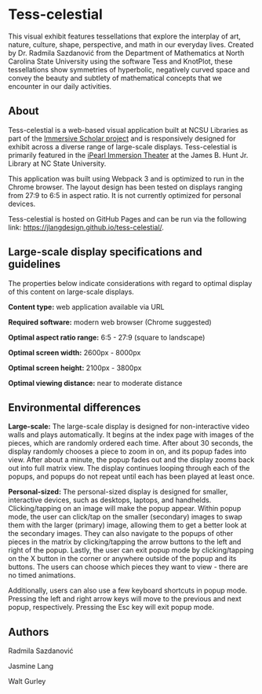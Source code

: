 # Tess-celestial
This visual exhibit features tessellations that explore the interplay of art, nature, culture, shape, perspective, and math in our everyday lives. Created by Dr. Radmila Sazdanović from the Department of Mathematics at North Carolina State University using the software Tess and KnotPlot, these tessellations show symmetries of hyperbolic, negatively curved space and convey the beauty and subtlety of mathematical concepts that we encounter in our daily activities.

## About
Tess-celestial is a web-based visual application built at NCSU Libraries as part of the [Immersive Scholar project](https://www.immersivescholar.org/) and is responsively designed for exhibit across a diverse range of large-scale displays. Tess-celestial is primarily featured in the [iPearl Immersion Theater](https://github.com/NCSU-Libraries/visualization_templates/blob/master/HuntLibraryVideoWallGuide.md#ipearl-immersion-theater) at the James B. Hunt Jr. Library at NC State University.

This application was built using Webpack 3 and is optimized to run in the Chrome browser. The layout design has been tested on displays ranging from 27:9 to 6:5 in aspect ratio. It is not currently optimized for personal devices.

Tess-celestial is hosted on GitHub Pages and can be run via the following link: https://jlangdesign.github.io/tess-celestial/.

## Large-scale display specifications and guidelines
The properties below indicate considerations with regard to optimal display of this content on large-scale displays.

**Content type:** web application available via URL

**Required software:** modern web browser (Chrome suggested)

**Optimal aspect ratio range:** 6:5 - 27:9 (square to landscape)

**Optimal screen width:** 2600px - 8000px

**Optimal screen height:** 2100px - 3800px

**Optimal viewing distance:** near to moderate distance

## Environmental differences
**Large-scale:** The large-scale display is designed for non-interactive video walls and plays automatically. It begins at the index page with images of the pieces, which are randomly ordered each time. After about 30 seconds, the display randomly chooses a piece to zoom in on, and its popup fades into view. After about a minute, the popup fades out and the display zooms back out into full matrix view. The display continues looping through each of the popups, and popups do not repeat until each has been played at least once.

**Personal-sized:** The personal-sized display is designed for smaller, interactive devices, such as desktops, laptops, and handhelds. Clicking/tapping on an image will make the popup appear. Within popup mode, the user can click/tap on the smaller (secondary) images to swap them with the larger (primary) image, allowing them to get a better look at the secondary images. They can also navigate to the popups of other pieces in the matrix by clicking/tapping the arrow buttons to the left and right of the popup. Lastly, the user can exit popup mode by clicking/tapping on the X button in the corner or anywhere outside of the popup and its buttons. The users can choose which pieces they want to view - there are no timed animations.

Additionally, users can also use a few keyboard shortcuts in popup mode. Pressing the left and right arrow keys will move to the previous and next popup, respectively. Pressing the Esc key will exit popup mode.

## Authors
Radmila Sazdanović

Jasmine Lang

Walt Gurley
